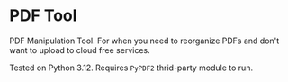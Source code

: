 # PDF Tool

PDF Manipulation Tool. For when you need to reorganize PDFs and don't want to upload to cloud free services.

Tested on Python 3.12. Requires `PyPDF2` thrid-party module to run.
